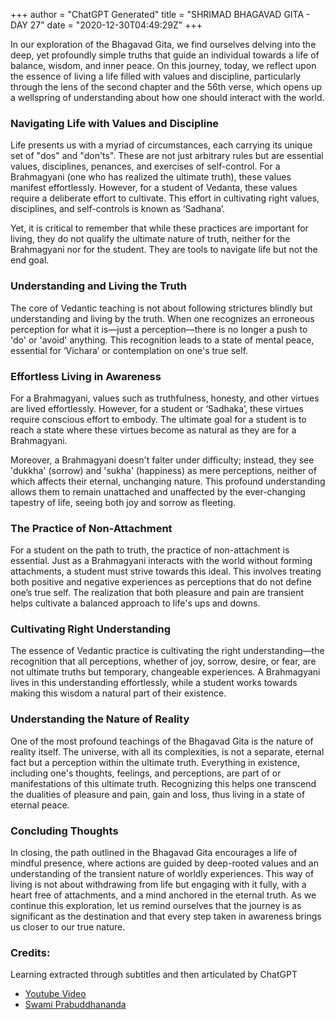 +++
author = "ChatGPT Generated"
title = "SHRIMAD BHAGAVAD GITA - DAY 27"
date = "2020-12-30T04:49:29Z"
+++

In our exploration of the Bhagavad Gita, we find ourselves delving into the deep, yet profoundly simple truths that guide an individual towards a life of balance, wisdom, and inner peace. On this journey, today, we reflect upon the essence of living a life filled with values and discipline, particularly through the lens of the second chapter and the 56th verse, which opens up a wellspring of understanding about how one should interact with the world.

### **Navigating Life with Values and Discipline**

Life presents us with a myriad of circumstances, each carrying its unique set of "dos" and "don'ts". These are not just arbitrary rules but are essential values, disciplines, penances, and exercises of self-control. For a Brahmagyani (one who has realized the ultimate truth), these values manifest effortlessly. However, for a student of Vedanta, these values require a deliberate effort to cultivate. This effort in cultivating right values, disciplines, and self-controls is known as ‘Sadhana’.

Yet, it is critical to remember that while these practices are important for living, they do not qualify the ultimate nature of truth, neither for the Brahmagyani nor for the student. They are tools to navigate life but not the end goal.

### **Understanding and Living the Truth**

The core of Vedantic teaching is not about following strictures blindly but understanding and living by the truth. When one recognizes an erroneous perception for what it is—just a perception—there is no longer a push to 'do' or 'avoid' anything. This recognition leads to a state of mental peace, essential for ‘Vichara’ or contemplation on one's true self.

### **Effortless Living in Awareness**

For a Brahmagyani, values such as truthfulness, honesty, and other virtues are lived effortlessly. However, for a student or ‘Sadhaka’, these virtues require conscious effort to embody. The ultimate goal for a student is to reach a state where these virtues become as natural as they are for a Brahmagyani.

Moreover, a Brahmagyani doesn't falter under difficulty; instead, they see 'dukkha' (sorrow) and 'sukha' (happiness) as mere perceptions, neither of which affects their eternal, unchanging nature. This profound understanding allows them to remain unattached and unaffected by the ever-changing tapestry of life, seeing both joy and sorrow as fleeting.

### **The Practice of Non-Attachment**

For a student on the path to truth, the practice of non-attachment is essential. Just as a Brahmagyani interacts with the world without forming attachments, a student must strive towards this ideal. This involves treating both positive and negative experiences as perceptions that do not define one’s true self. The realization that both pleasure and pain are transient helps cultivate a balanced approach to life's ups and downs.

### **Cultivating Right Understanding**

The essence of Vedantic practice is cultivating the right understanding—the recognition that all perceptions, whether of joy, sorrow, desire, or fear, are not ultimate truths but temporary, changeable experiences. A Brahmagyani lives in this understanding effortlessly, while a student works towards making this wisdom a natural part of their existence.

### **Understanding the Nature of Reality**

One of the most profound teachings of the Bhagavad Gita is the nature of reality itself. The universe, with all its complexities, is not a separate, eternal fact but a perception within the ultimate truth. Everything in existence, including one's thoughts, feelings, and perceptions, are part of or manifestations of this ultimate truth. Recognizing this helps one transcend the dualities of pleasure and pain, gain and loss, thus living in a state of eternal peace.

### **Concluding Thoughts**

In closing, the path outlined in the Bhagavad Gita encourages a life of mindful presence, where actions are guided by deep-rooted values and an understanding of the transient nature of worldly experiences. This way of living is not about withdrawing from life but engaging with it fully, with a heart free of attachments, and a mind anchored in the eternal truth. As we continue this exploration, let us remind ourselves that the journey is as significant as the destination and that every step taken in awareness brings us closer to our true nature.

### Credits:
Learning extracted through subtitles and then articulated by ChatGPT

* [Youtube Video](https://www.youtube.com/watch?v=lWeOU87-b0s)
* [Swami Prabuddhananda](https://www.youtube.com/@upanishadswithswamiprabudd4019/streams)